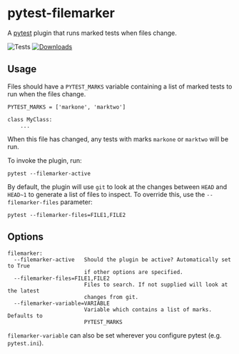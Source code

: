 # pytest-filemarker

A [pytest](https://docs.pytest.org/en/stable/) plugin that runs marked tests when files change.

![Tests](https://github.com/stickperson/pytest-filemarker/workflows/Tests/badge.svg) [![Downloads](https://pepy.tech/badge/pytest-filemarker)](https://pepy.tech/project/pytest-filemarker)

## Usage
Files should have a `PYTEST_MARKS` variable containing a list of marked tests to run when the files change.

```
PYTEST_MARKS = ['markone', 'marktwo']

class MyClass:
    ...
```
When this file has changed, any tests with marks `markone` or `marktwo` will be run.

To invoke the plugin, run:

```
pytest --filemarker-active
```

By default, the plugin will use `git` to look at the changes between `HEAD` and `HEAD~1` to generate a list of files to inspect. To override this, use the `--filemarker-files` parameter:

```
pytest --filemarker-files=FILE1,FILE2
```

## Options
```
filemarker:
  --filemarker-active   Should the plugin be active? Automatically set to True
                        if other options are specified.
  --filemarker-files=FILE1,FILE2
                        Files to search. If not supplied will look at the latest
                        changes from git.
  --filemarker-variable=VARIABLE
                        Variable which contains a list of marks. Defaults to
                        PYTEST_MARKS
```

`filemarker-variable` can also be set wherever you configure pytest (e.g. `pytest.ini`).
